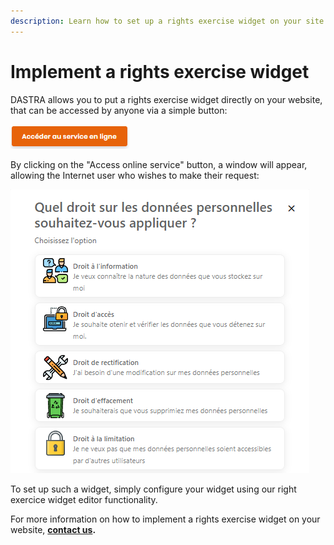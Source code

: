 ```yaml
---
description: Learn how to set up a rights exercise widget on your site.
---
```


# Implement a rights exercise widget

DASTRA allows you to put a rights exercise widget directly on your website, that can be accessed by anyone via a simple button:

![](../../.gitbook/assets/image%20%2870%29.png)

By clicking on the "Access online service" button, a window will appear, allowing the Internet user who wishes to make their request:

![](../../.gitbook/assets/image%20%2887%29.png)

To set up such a widget, simply configure your widget using our right exercice widget editor functionality.

For more information on how to implement a rights exercise widget on your website, [**contact us**](https://www.dastra.eu/en/contact?type=Other)**.**



